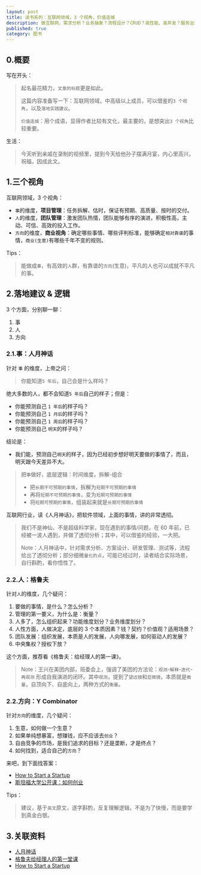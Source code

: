 ```yaml
---
layout: post
title: 读书系列：互联网领域，3 个视角，价值连城
description: 做互联网，需求分析？业务抽象？流程设计？CRUD？高性能、高并发？服务治理？AI？都不是，有 3 个视角，可以横跨百年，甚至几个世纪
published: true
category: 图书
---
```


## 0.概要

写在开头：

> 起名最花精力，`文章的标题`更是如此。
> 
> 这篇内容准备写一下：互联网领域，中高级以上成员，可以借鉴的`3 个视角`，以及`落地实践建议`。
> 
> `价值连城`：用个成语，显得作者比较有文化，最主要的，是想突出`3 个视角`比较重要。


生活：

> 今天听到亲戚在录制的视频里，提到今天给他孙子摆满月宴，内心里高兴，祝福，因成此文。

## 1.三个视角

互联网领域，3 个视角：

* `事`的维度，**项目管理**：任务拆解、估时，保证有预期、高质量、按时的交付。
* `人`的维度，**团队管理**：激发团队热情，团队能够有序的演进，积极性高，主动、可信、高效的投入工作。
* `方向`的维度，**商业视角**：确定哪些事情、哪些评判标准，能够确定`相对靠谱`的事情，`商业(生意)`有哪些千年不变的规则。


Tips：

> 能做成`事`，有高效的`人`群，有靠谱的`方向`(生意)，平凡的人也可以成就不平凡的事。


## 2.落地建议 & 逻辑

3 个方面，分别聊一聊：

1. 事
2. 人
3. 方向


### 2.1.事：人月神话


针对 `事` 的维度，上帝之问：

> 你能知道`5 年后`，自己会是什么样吗？

绝大多数的人，都不会知道`5 年后`自己的样子；但是：

* 你能预测自己 `1 年后`的样子吗？
* 你能预测自己 `1 月后`的样子吗？
* 你能预测自己 `1 周后`的样子吗？
* 你能预测自己 `明天`的样子吗？

结论是：

* 我们能，预测自己`明天`的样子，因为已经初步想好明天要做的事情了，而且，明天跟今天差异不大。



> 把`事`做好，底层逻辑：时间维度，拆解-组合
> 
> * 把`长期不可预期的事情`，拆解为`短期不可预期的事情`
> * 再将`短期不可预期的事情`，变为`短期可预期的事情`
> * 将`短期可预期的事情`，组装起来就是`长期可预期的事情`


互联网行业，读《人月神话》，把软件领域，上面的事情，讲的非常透彻。

> 我们不是神仙、不是超级科学家，现在遇到的事情/问题，在 60 年前，已经被一波人遇到，并做了透彻分析；其中，可以借鉴的经验，一大把。
> 
> Note：人月神话中，针对需求分析、方案设计、研发管理、测试等，流程给出了透彻分析；部分细微`量化的点`，可能已经过时，读者结合实际场景，自行斟酌，看你悟性了。



### 2.2.人：格鲁夫


针对`人`的维度，几个疑问：

1. 要做的事情，是什么？怎么分析？
2. 管理的第一要义，为什么是：衡量？
3. 人多了，怎么组织起来？功能维度划分？业务维度划分？
4. 人性方面，人做决定，底层的 3 个本质因素？钱？契约？价值观？适用场景？
5. 团队发展：组织发展，本质是人的发展，人向哪发展，如何驱动人的发展？
6. 中央集权？授权下放？


这个方面，推荐看《格鲁夫：给经理人的第一课》。



> Note：王兴在美团内部，班委会上，强调了美团的方法论：`观测`-`解释`-`迭代`-`再观测` 形成自我演进的闭环。其中`观测`，提到了`望远镜`和`显微镜`，本质就是`衡量`，自顶向下、自底向上，两种方式的`衡量`。



### 2.2.方向：Y Combinator 



针对`方向`的维度，几个疑问：

1. 生意，如何做一个生意？
1. 如果单纯想暴富，想赚钱，应不应该去`创业`？
1. 自由竞争的市场，是我们追求的目标？还是垄断，才是终点？
1. 如何找到，适合自己的`方向`？


来吧，到下面找答案：

* [How to Start a Startup](https://startupclass.samaltman.com/lists/about/)
* [斯坦福大学公开课：如何创业](http://open.163.com/special/opencourse/startup.html)


Tips：

> 建议，基于`英文`原文，逐字斟酌，反复理解逻辑，不是为了快慢，而是要学到真金白银。



## 3.关联资料


* [人月神话](https://book.douban.com/subject/2230248/)
* [格鲁夫给经理人的第一堂课](https://book.douban.com/subject/1958120/)
* [How to Start a Startup](https://startupclass.samaltman.com/lists/about/)



























[NingG]:    http://ningg.github.com  "NingG"










